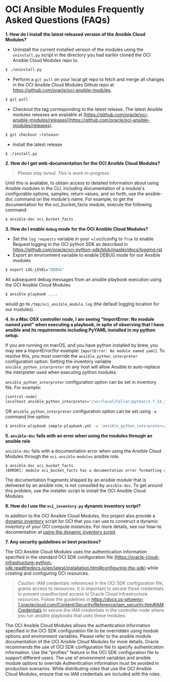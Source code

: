 # OCI Ansible Modules Frequently Asked Questions (FAQs)

**1. How do I install the latest released version of the Ansible Cloud Modules?**

- Uninstall the current installed version of the modules using the `uninstall.py` script in the directory you had earlier cloned the OCI Ansible Cloud Modules repo to.
```sh
$ ./uninstall.py
```
- Perform a `git pull` on your local git repo to fetch and merge all changes in the OCI Ansible Cloud Modules Github repo at https://github.com/oracle/oci-ansible-modules.
```sh
$ git pull
```

- Checkout the tag corresponding to the latest release. The latest Ansible modules  releases are available at
[https://github.com/oracle/oci-ansible-modules/releases](https://github.com/oracle/oci-ansible-modules/releases).

```sh
$ git checkout <release>
```

- Install the latest release
```sh
$ ./install.py
```

**2. How do I get web-documentation for the OCI Ansible Cloud Modules?**

> _Please stay tuned. This is work-in-progress._

Until this is available, to obtain access to detailed information about using Ansible modules  in the CLI, including documentation of a module's configurable options, samples, return values, and so forth, use the ansible-doc command on the module's name. For example, to get the documentation for the oci_bucket_facts module, execute the following command:

```sh
$ ansible-doc oci_bucket_facts
```

**3. How do I enable `debug` mode for the OCI Ansible Cloud Modules?**

-  Set the `log_requests` variable in your ~/.oci/config to `True` to enable Request logging in the OCI python SDK as described in https://github.com/oracle/oci-python-sdk/blob/master/docs/logging.rst
-  Export an environment variable to enable DEBUG mode for our Ansible modules
```sh
$ export LOG_LEVEL="DEBUG"
```

All subsequent debug messages from an ansible playbook execution using the OCI Ansible Cloud Modules
```sh
$ ansible-playbook ....
```
would go to `/tmp/oci_ansible_module.log` (the default logging location for our modules).

**4. In a Mac OSX controller node, I am seeing "ImportError: No module named yaml" when executing a playbook, in spite of observing that I have ansible and its requirements including PyYAML installed in my python setup.**

If you are running on macOS, and you have python installed by brew, you may see a ImportError(for example: `ImportError: No module named yaml`).
To resolve this, you must override the `ansible_python_interpreter` configuration option. Setting the inventory variable `ansible_python_interpreter` on any host will allow Ansible to auto-replace the interpreter used when executing python modules.

`ansible_python_interpreter` configuration option can be set in inventory file. For example:

```sh
[control-node]
localhost ansible_python_interpreter="/usr/local/Cellar/python/2.7.14_3/bin/python2.7"
```

OR `ansible_python_interpreter` configuration option can be set using `-e` command line option:

```sh
$ ansible-playbook sample-playbook.yml -e 'ansible_python_interpreter=/usr/local/Cellar/python/2.7.14_3/bin/python2.7'
```

**5. `ansible-doc` fails with an error when using the modules through an ansible role**

`ansible-doc` fails with a documentation error when using the Ansible Cloud Modules through the `oci-ansible-modules` ansible role.

```sh
$ ansible-doc oci_bucket_facts
[ERROR]: module oci_bucket_facts has a documentation error formatting or is missing documentation
```

The documentation fragments shipped by an ansible module that is delivered by an ansible role, is not consulted by `ansible-doc`. To get around this problem, use the installer script to install the OCI Ansible Cloud Modules.

**6. How do I use the `oci_inventory.py` dynamic inventory script?**

In addition to the OCI Ansible Cloud Modules, this project also provide a [dynamic inventory](https://docs.ansible.com/ansible/latest/user_guide/intro_dynamic_inventory.html) script for OCI that you can use to construct a dynamic inventory of your OCI compute instances. For more details, see our how-to documentation at [using the dynamic inventory script](dynamic-inventory-script.md).

**7. Any security guidelines or best practices?**

The OCI Ansible Cloud Modules uses the authentication information specified in the standard OCI SDK configuration file (https://oracle-cloud-infrastructure-python-sdk.readthedocs.io/en/latest/installation.html#configuring-the-sdk) while creating and configuring OCI resources.

> *Caution*: IAM credentials referenced in the OCI SDK configuration file, grants access to resources. It is important to secure these credentials to prevent unauthorized access to Oracle Cloud Infrastructure resources. Follow the guidelines in https://docs.us-phoenix-1.oraclecloud.com/Content/Security/Reference/iam_security.htm#IAMCredentials to secure the IAM credentials in the controller node where you run ansible playbooks that uses these modules.

The OCI Ansible Cloud Modules allows the authentication information specified in the OCI SDK configuration file to be overridden using module options and environment variables. Please refer to the ansible module documentation of the OCI Ansible Cloud Modules for more details. Oracle recommends the use of OCI SDK configuration file to specify authentication information. Use the "profiles" feature in the OCI SDK configuration file to support different users. The use of environment variables and ansible module options to override Authentication information must be avoided in production scenarios. While distributing roles that use the OCI Ansible Cloud Modules, ensure that no IAM credentials are included with the roles.
